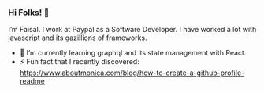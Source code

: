 ### Hi Folks! 👋

<!--
**faisal3389/faisal3389** is a ✨ _special_ ✨ repository because its `README.md` (this file) appears on your GitHub profile.

Here are some ideas to get you started:

- 🔭 I’m currently working on ...
- 🌱 I’m currently learning ...
- 👯 I’m looking to collaborate on ...
- 🤔 I’m looking for help with ...
- 💬 Ask me about ...
- 📫 How to reach me: ...
- 😄 Pronouns: ...
- ⚡ Fun fact: ...
-->

I’m Faisal. I work at Paypal as a Software Developer. I have worked a lot with javascript and its gazillions of frameworks.
- 🌱 I’m currently learning graphql and its state management with React.
- ⚡ Fun fact that I recently discovered: https://www.aboutmonica.com/blog/how-to-create-a-github-profile-readme
